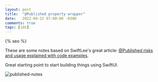 ```yaml
---
layout: post
title:  "@Published property wrapper"
date:   2022-09-22 07:00:00 -0300
comments: true
tags: [iOS]
---
```


{% seo %}

These are some notes based on SwiftLee's great article: [@Published risks and usage explained with code examples](https://www.avanderlee.com/swiftui/published-property-wrapper/).

Great starting point to start building things using SwiftUI.

![published-notes]({{static.static_files}}/resources/published_property_wrapper/published_property_wrapper.jpg)